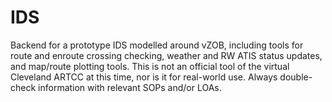 # IDS
Backend for a prototype IDS modelled around vZOB, including tools for route and enroute crossing checking, weather and RW ATIS status updates, and map/route plotting tools. This is not an official tool of the virtual Cleveland ARTCC at this time, nor is it for real-world use. Always double-check information with relevant SOPs and/or LOAs. 